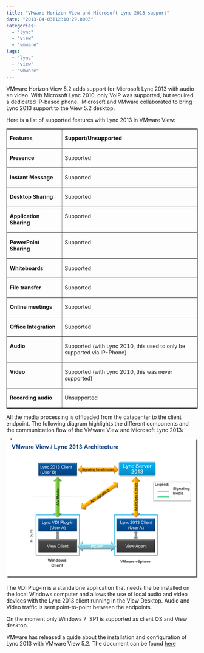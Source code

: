 ```yaml
---
title: "VMware Horizon View and Microsoft Lync 2013 support"
date: "2013-04-03T12:10:29.000Z"
categories: 
  - "lync"
  - "view"
  - "vmware"
tags: 
  - "lync"
  - "view"
  - "vmware"
---
```


VMware Horizon View 5.2 adds support for Microsoft Lync 2013 with audio en video. With Microsoft Lync 2010, only VoIP was supported, but required a dedicated IP-based phone.  Microsoft and VMware collaborated to bring Lync 2013 support to the View 5.2 desktop.

Here is a list of supported features with Lync 2013 in VMware View:

<table border="1" cellspacing="0" cellpadding="0"><tbody><tr><td valign="top" width="151"><p><b>Features</b></p></td><td valign="top" width="439"><p><b>Support/Unsupported</b></p></td></tr><tr><td valign="top" width="151"><p><b>Presence</b></p></td><td valign="top" width="439"><p>Supported</p></td></tr><tr><td valign="top" width="151"><p><b>Instant Message</b></p></td><td valign="top" width="439"><p>Supported</p></td></tr><tr><td valign="top" width="151"><p><b>Desktop Sharing</b></p></td><td valign="top" width="439"><p>Supported</p></td></tr><tr><td valign="top" width="151"><p><b>Application Sharing</b></p></td><td valign="top" width="439"><p>Supported</p></td></tr><tr><td valign="top" width="151"><p><b>PowerPoint Sharing</b></p></td><td valign="top" width="439"><p>Supported</p></td></tr><tr><td valign="top" width="151"><p><b>Whiteboards</b></p></td><td valign="top" width="439"><p>Supported</p></td></tr><tr><td valign="top" width="151"><p><b>File transfer</b></p></td><td valign="top" width="439"><p>Supported</p></td></tr><tr><td valign="top" width="151"><p><b>Online meetings</b></p></td><td valign="top" width="439"><p>Supported</p></td></tr><tr><td valign="top" width="151"><p><b>Office Integration</b></p></td><td valign="top" width="439"><p>Supported</p></td></tr><tr><td valign="top" width="151"><p><b>Audio</b></p></td><td valign="top" width="439"><p>Supported (with Lync 2010, this used to only be supported via IP-Phone)</p></td></tr><tr><td valign="top" width="151"><p><b>Video</b></p></td><td valign="top" width="439"><p>Supported (with Lync 2010, this was never supported)</p></td></tr><tr><td valign="top" width="151"><p><b>Recording audio</b></p></td><td valign="top" width="439"><p>Unsupported</p></td></tr></tbody></table>

All the media processing is offloaded from the datacenter to the client endpoint. The following diagram highlights the different components and the communication flow of the VMware View and Microsoft Lync 2013:

[![image](images/image_thumb.png "image")](https://www.ivobeerens.nl/wp-content/uploads/2013/04/image.png)

The VDI Plug-in is a standalone application that needs the be installed on the local Windows computer and allows the use of local audio and video devices with the Lync 2013 client running in the View Desktop. Audio and Video traffic is sent point-to-point between the endpoints.

On the moment only Windows 7  SP1 is supported as client OS and View desktop.

VMware has released a guide about the installation and configuration of Lync 2013 with VMware View 5.2. The document can be found [here](http://communities.vmware.com/servlet/JiveServlet/downloadBody/22775-102-1-30309/VMwareViewandMicrosoftLync2013InstallationGuidev1.0.doc)
